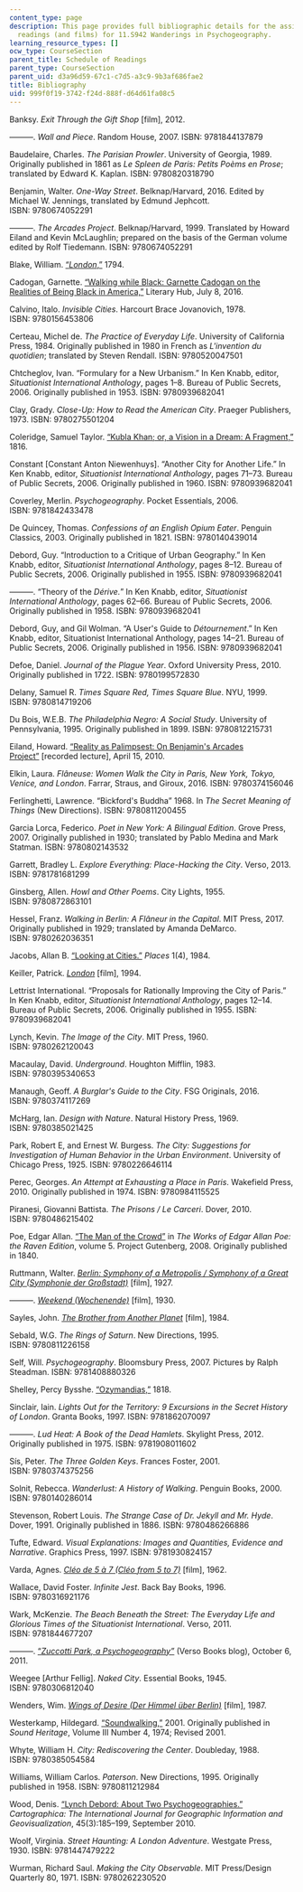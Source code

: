 ```yaml
---
content_type: page
description: This page provides full bibliographic details for the assigned and suggested
  readings (and films) for 11.S942 Wanderings in Psychogeography.
learning_resource_types: []
ocw_type: CourseSection
parent_title: Schedule of Readings
parent_type: CourseSection
parent_uid: d3a96d59-67c1-c7d5-a3c9-9b3af686fae2
title: Bibliography
uid: 999f0f19-3742-f24d-888f-d64d61fa08c5
---
```


Banksy. _Exit Through the Gift Shop_ \[film\], 2012.

———. _Wall and Piece_. Random House, 2007. ISBN: 9781844137879

Baudelaire, Charles. _The Parisian Prowler_. University of Georgia, 1989. Originally published in 1861 as _Le Spleen de Paris: Petits Poèms en Prose_; translated by Edward K. Kaplan. ISBN: 9780820318790

Benjamin, Walter. _One-Way Street_. Belknap/Harvard, 2016. Edited by Michael W. Jennings, translated by Edmund Jephcott. ISBN: 9780674052291

———. _The Arcades Project_. Belknap/Harvard, 1999. Translated by Howard Eiland and Kevin McLaughlin; prepared on the basis of the German volume edited by Rolf Tiedemann. ISBN: 9780674052291

Blake, William. [“_London_,”](https://www.poetryfoundation.org/poems/43673/london-56d222777e969) 1794. 

Cadogan, Garnette. [“Walking while Black: Garnette Cadogan on the Realities of Being Black in America,”](https://lithub.com/walking-while-black/) Literary Hub, July 8, 2016.

Calvino, Italo. _Invisible Cities_. Harcourt Brace Jovanovich, 1978. ISBN: 9780156453806

Certeau, Michel de. _The Practice of Everyday Life_. University of California Press, 1984. Originally published in 1980 in French as _L'invention du quotidien_; translated by Steven Rendall. ISBN: 9780520047501

Chtcheglov, Ivan. “Formulary for a New Urbanism.” In Ken Knabb, editor, _Situationist International Anthology_, pages 1–8. Bureau of Public Secrets, 2006. Originally published in 1953. ISBN: 9780939682041

Clay, Grady. _Close-Up: How to Read the American City_. Praeger Publishers, 1973. ISBN: 9780275501204  

Coleridge, Samuel Taylor. [“Kubla Khan; or, a Vision in a Dream: A Fragment,”](https://www.poetryfoundation.org/poems/43991/kubla-khan) 1816.

Constant \[Constant Anton Niewenhuys\]. “Another City for Another Life.” In Ken Knabb, editor, _Situationist International Anthology_, pages 71–73. Bureau of Public Secrets, 2006. Originally published in 1960. ISBN: 9780939682041

Coverley, Merlin. _Psychogeography_. Pocket Essentials, 2006. ISBN: 9781842433478

De Quincey, Thomas. _Confessions of an English Opium Eater_. Penguin Classics, 2003. Originally published in 1821. ISBN: 9780140439014

Debord, Guy. “Introduction to a Critique of Urban Geography.” In Ken Knabb, editor, _Situationist International Anthology_, pages 8–12. Bureau of Public Secrets, 2006. Originally published in 1955. ISBN: 9780939682041

———. “Theory of the _Dérive._” In Ken Knabb, editor, _Situationist International Anthology_, pages 62–66. Bureau of Public Secrets, 2006. Originally published in 1958. ISBN: 9780939682041

Debord, Guy, and Gil Wolman. “A User's Guide to _Détournement_.” In Ken Knabb, editor, Situationist International Anthology, pages 14–21. Bureau of Public Secrets, 2006. Originally published in 1956. ISBN: 9780939682041

Defoe, Daniel. _Journal of the Plague Year_. Oxford University Press, 2010. Originally published in 1722. ISBN: 9780199572830

Delany, Samuel R. _Times Square Red, Times Square Blue_. NYU, 1999. ISBN: 9780814719206 

Du Bois, W.E.B. _The Philadelphia Negro: A Social Study_. University of Pennsylvania, 1995. Originally published in 1899. ISBN: 9780812215731

Eiland, Howard. [“Reality as Palimpsest: On Benjamin's Arcades Project”](https://soundcloud.com/cirucberkeley/reality-as-palimpsest-on-benjamins-arcades-project-howard-eiland-4152010) \[recorded lecture\], April 15, 2010.

Elkin, Laura. _Flâneuse: Women Walk the City in Paris, New York, Tokyo, Venice, and London_. Farrar, Straus, and Giroux, 2016. ISBN: 9780374156046

Ferlinghetti, Lawrence. “Bickford's Buddha” 1968. In _The Secret Meaning of Things_ (New Directions). ISBN: 9780811200455

Garcia Lorca, Federico. _Poet in New York: A Bilingual Edition_. Grove Press, 2007. Originally published in 1930; translated by Pablo Medina and Mark Statman. ISBN: 9780802143532

Garrett, Bradley L. _Explore Everything: Place-Hacking the City_. Verso, 2013. ISBN: 9781781681299

Ginsberg, Allen. _Howl and Other Poems_. City Lights, 1955. ISBN: 9780872863101

Hessel, Franz. _Walking in Berlin: A Flâneur in the Capital_. MIT Press, 2017. Originally published in 1929; translated by Amanda DeMarco. ISBN: 9780262036351

Jacobs, Allan B. [“Looking at Cities.”](https://escholarship.org/uc/item/12x6z4vr) _Places_ 1(4), 1984.

Keiller, Patrick. _[London](https://www.imdb.com/title/tt0110377/)_ \[film\], 1994.

Lettrist International. “Proposals for Rationally Improving the City of Paris.” In Ken Knabb, editor, _Situationist International Anthology_, pages 12–14. Bureau of Public Secrets, 2006. Originally published in 1955. ISBN: 9780939682041

Lynch, Kevin. _The Image of the City_. MIT Press, 1960. ISBN: 9780262120043

Macaulay, David. _Underground_. Houghton Mifflin, 1983. ISBN: 9780395340653

Manaugh, Geoff. _A Burglar's Guide to the City_. FSG Originals, 2016. ISBN: 9780374117269

McHarg, Ian. _Design with Nature_. Natural History Press, 1969. ISBN: 9780385021425

Park, Robert E, and Ernest W. Burgess. _The City: Suggestions for Investigation of Human Behavior in the Urban Environment_. University of Chicago Press, 1925. ISBN: 9780226646114

Perec, Georges. _An Attempt at Exhausting a Place in Paris_. Wakefield Press, 2010. Originally published in 1974. ISBN: 9780984115525

Piranesi, Giovanni Battista. _The Prisons / Le Carceri_. Dover, 2010. ISBN: 9780486215402

Poe, Edgar Allan. [“The Man of the Crowd”](https://www.gutenberg.org/files/2151/2151-h/2151-h.htm) in _The Works of Edgar Allan Poe: the Raven Edition_, volume 5. Project Gutenberg, 2008. Originally published in 1840.

Ruttmann, Walter. _[Berlin: Symphony of a Metropolis / Symphony of a Great City (Symphonie der Großstadt)](https://www.imdb.com/title/tt0017668/)_ \[film\], 1927.

———. _[Weekend (Wochenende)](https://www.imdb.com/title/tt3251726/)_ \[film\], 1930.

Sayles, John. [_The_ _Brother from Another Planet_](https://www.imdb.com/title/tt0087004/) \[film\], 1984.

Sebald, W.G. _The_ _Rings of Saturn_. New Directions, 1995. ISBN: 9780811226158

Self, Will. _Psychogeography_. Bloomsbury Press, 2007. Pictures by Ralph Steadman. ISBN: 9781408880326

Shelley, Percy Bysshe. [“Ozymandias,”](https://www.poetryfoundation.org/poems/46565/ozymandias) 1818.

Sinclair, Iain. _Lights Out for the Territory: 9 Excursions in the Secret History of London_. Granta Books, 1997. ISBN: 9781862070097

———. _Lud Heat: A Book of the Dead Hamlets_. Skylight Press, 2012. Originally published in 1975. ISBN: 9781908011602

Sís, Peter. _The Three Golden Keys_. Frances Foster, 2001. ISBN: 9780374375256

Solnit, Rebecca. _Wanderlust: A History of Walking_. Penguin Books, 2000. ISBN: 9780140286014

Stevenson, Robert Louis. _The Strange Case of Dr. Jekyll and Mr. Hyde_. Dover, 1991. Originally published in 1886. ISBN: 9780486266886

Tufte, Edward. _Visual Explanations: Images and Quantities, Evidence and Narrative_. Graphics Press, 1997. ISBN: 9781930824157

Varda, Agnes. _[Cléo de 5 à 7 (Cléo from 5 to 7)](https://www.imdb.com/title/tt0055852/)_ \[film\], 1962.

Wallace, David Foster. _Infinite Jest_. Back Bay Books, 1996. ISBN: 9780316921176

Wark, McKenzie. _The Beach Beneath the Street: The Everyday Life and Glorious Times of the Situationist International_. Verso, 2011. ISBN: 9781844677207

———. [“_Zuccotti Park, a Psychogeography”_](https://www.versobooks.com/blogs/735-mckenzie-wark-zuccotti-park-a-psychogeography) (Verso Books blog), October 6, 2011.

Weegee \[Arthur Fellig\]. _Naked City_. Essential Books, 1945. ISBN: 9780306812040

Wenders, Wim. _[Wings of Desire (Der Himmel über Berlin)](https://www.imdb.com/title/tt0093191/)_ \[film\], 1987.

Westerkamp, Hildegard. [“Soundwalking,”](https://www.hildegardwesterkamp.ca/writings/writingsby/?post_id=13&title=soundwalking) 2001. Originally published in _Sound Heritage_, Volume III Number 4, 1974; Revised 2001.

Whyte, William H. _City: Rediscovering the Center_. Doubleday, 1988. ISBN: 9780385054584

Williams, William Carlos. _Paterson_. New Directions, 1995. Originally published in 1958. ISBN: 9780811212984

Wood, Denis. [“Lynch Debord: About Two Psychogeographies.”](https://utpjournals.press/doi/abs/10.3138/carto.45.3.185) _Cartographica: The International Journal for Geographic Information and Geovisualization_, 45(3):185–199, September 2010.

Woolf, Virginia. _Street Haunting: A London Adventure_. Westgate Press, 1930. ISBN: 9781447479222

Wurman, Richard Saul. _Making the City Observable_. MIT Press/Design Quarterly 80, 1971. ISBN: 9780262230520